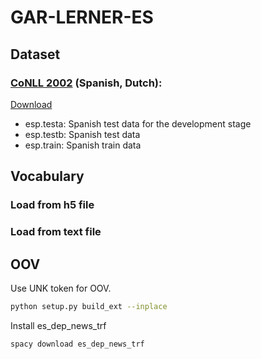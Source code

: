 # GAR-LERNER-ES

## Dataset

### [CoNLL 2002](https://www.clips.uantwerpen.be/conll2002/ner/) (Spanish, Dutch): 
[Download](https://www.clips.uantwerpen.be/conll2002/ner/data/)

- esp.testa: Spanish test data for the development stage
- esp.testb: Spanish test data
- esp.train: Spanish train data


## Vocabulary

### Load from h5 file

### Load from text file

## OOV

Use UNK token for OOV.

```bash
python setup.py build_ext --inplace
```

Install es_dep_news_trf

```bash
spacy download es_dep_news_trf
```